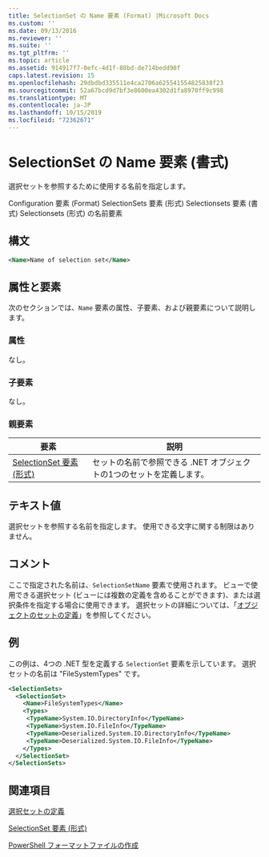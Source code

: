 ```yaml
---
title: SelectionSet の Name 要素 (Format) |Microsoft Docs
ms.custom: ''
ms.date: 09/13/2016
ms.reviewer: ''
ms.suite: ''
ms.tgt_pltfrm: ''
ms.topic: article
ms.assetid: 914917f7-0efc-4d1f-88bd-de714bedd98f
caps.latest.revision: 15
ms.openlocfilehash: 29dbdbd335511e4ca2706a625541554825838f23
ms.sourcegitcommit: 52a67bcd9d7bf3e8600ea4302d1fa8970ff9c998
ms.translationtype: MT
ms.contentlocale: ja-JP
ms.lasthandoff: 10/15/2019
ms.locfileid: "72362671"
---
```

# <a name="name-element-for-selectionset-format"></a>SelectionSet の Name 要素 (書式)

選択セットを参照するために使用する名前を指定します。

Configuration 要素 (Format) SelectionSets 要素 (形式) Selectionsets 要素 (書式) Selectionsets (形式) の名前要素

## <a name="syntax"></a>構文

```xml
<Name>Name of selection set</Name>
```

## <a name="attributes-and-elements"></a>属性と要素

次のセクションでは、`Name` 要素の属性、子要素、および親要素について説明します。

### <a name="attributes"></a>属性

なし。

### <a name="child-elements"></a>子要素

なし。

### <a name="parent-elements"></a>親要素

|要素|説明|
|-------------|-----------------|
|[SelectionSet 要素 (形式)](./selectionset-element-format.md)|セットの名前で参照できる .NET オブジェクトの1つのセットを定義します。|

## <a name="text-value"></a>テキスト値

選択セットを参照する名前を指定します。 使用できる文字に関する制限はありません。

## <a name="remarks"></a>コメント

ここで指定された名前は、`SelectionSetName` 要素で使用されます。 ビューで使用できる選択セット (ビューには複数の定義を含めることができます)、または選択条件を指定する場合に使用できます。 選択セットの詳細については、「[オブジェクトのセットの定義](./defining-selection-sets.md)」を参照してください。

## <a name="example"></a>例

この例は、4つの .NET 型を定義する `SelectionSet` 要素を示しています。 選択セットの名前は "FileSystemTypes" です。

```xml
<SelectionSets>
  <SelectionSet>
    <Name>FileSystemTypes</Name>
    <Types>
     <TypeName>System.IO.DirectoryInfo</TypeName>
     <TypeName>System.IO.FileInfo</TypeName>
     <TypeName>Deserialized.System.IO.DirectoryInfo</TypeName>
     <TypeName>Deserialized.System.IO.FileInfo</TypeName>
    </Types>
  </SelectionSet>
</SelectionSets>
```

## <a name="see-also"></a>関連項目

[選択セットの定義](./defining-selection-sets.md)

[SelectionSet 要素 (形式)](./selectionset-element-format.md)

[PowerShell フォーマットファイルの作成](./writing-a-powershell-formatting-file.md)
